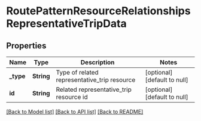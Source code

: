 # RoutePatternResourceRelationshipsRepresentativeTripData

## Properties
Name | Type | Description | Notes
------------ | ------------- | ------------- | -------------
**_type** | **String** | Type of related representative_trip resource | [optional] [default to null]
**id** | **String** | Related representative_trip resource id | [optional] [default to null]

[[Back to Model list]](../README.md#documentation-for-models) [[Back to API list]](../README.md#documentation-for-api-endpoints) [[Back to README]](../README.md)


